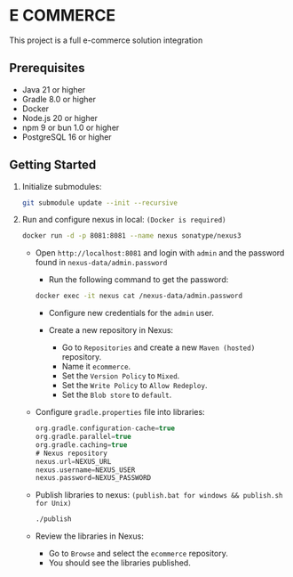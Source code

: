 # E COMMERCE

This project is a full e-commerce solution integration

## Prerequisites

- Java 21 or higher
- Gradle 8.0 or higher
- Docker
- Node.js 20 or higher
- npm 9 or bun 1.0 or higher
- PostgreSQL 16 or higher

## Getting Started

1. Initialize submodules:

   ```bash
   git submodule update --init --recursive
   ```

2. Run and configure nexus in local: `(Docker is required)`

   ```bash
   docker run -d -p 8081:8081 --name nexus sonatype/nexus3
   ```

   - Open `http://localhost:8081` and login with `admin` and the password found in `nexus-data/admin.password`

      - Run the following command to get the password:

       ```bash
       docker exec -it nexus cat /nexus-data/admin.password
       ```

      - Configure new credentials for the `admin` user.

      - Create a new repository in Nexus:

         - Go to `Repositories` and create a new `Maven (hosted)` repository.
         - Name it `ecommerce`.
         - Set the `Version Policy` to `Mixed`.
         - Set the `Write Policy` to `Allow Redeploy`.
         - Set the `Blob store` to `default`.

   - Configure `gradle.properties` file into libraries:

      ```gradle
      org.gradle.configuration-cache=true
      org.gradle.parallel=true
      org.gradle.caching=true
      # Nexus repository
      nexus.url=NEXUS_URL
      nexus.username=NEXUS_USER
      nexus.password=NEXUS_PASSWORD
      ```

   - Publish libraries to nexus: `(publish.bat for windows && publish.sh for Unix)`

      ```bash
      ./publish
      ```

   - Review the libraries in Nexus:

      - Go to `Browse` and select the `ecommerce` repository.
      - You should see the libraries published.
